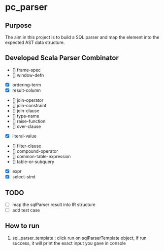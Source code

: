 # pc_parser

## Purpose
The aim in this project is to build a SQL parser and map the element into the expected AST
data structure.

## Developed Scala Parser Combinator
- [] frame-spec
- [] window-defn
- [x] ordering-term
- [x] result-column
- [] join-operator
- [] join-constraint
- [] join-clause
- [] type-name
- [] raise-function
- [] over-clause
- [x] literal-value
- [] filter-clause
- [] compound-operator
- [] common-table-expression
- [] table-or-subquery
- [x] expr
- [x] select-stmt

## TODO
- [ ] map the sqlParser result into IR structure
- [ ] add test case

## How to run
1. sql_parser_template :
   click run on sqlParserTemplate object, If run success, it will print the exact input you gave in console


